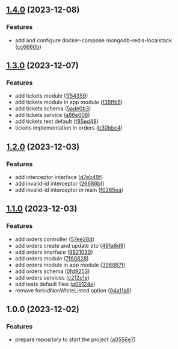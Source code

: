 ## [1.4.0](https://github.com/WanderDinizVeloso/queue-free/compare/1.3.0...1.4.0) (2023-12-08)


### Features

* add and configure docker-compose mongodb-redis-localstack ([cc6680b](https://github.com/WanderDinizVeloso/queue-free/commit/cc6680be9ba3b399a3589e0093a991006da8dcd4))

## [1.3.0](https://github.com/WanderDinizVeloso/queue-free/compare/1.2.0...1.3.0) (2023-12-07)


### Features

* add tickets module ([1f54359](https://github.com/WanderDinizVeloso/queue-free/commit/1f54359c95a73a84f5e4fe8c1499167143321d12))
* add tickets module in app module ([f35ffb5](https://github.com/WanderDinizVeloso/queue-free/commit/f35ffb5aa1ef5cfe3806b881537100b050ff3baa))
* add tickets schema ([5ade0b3](https://github.com/WanderDinizVeloso/queue-free/commit/5ade0b3259478f4af05c3f4046dd3cfb983eade4))
* add tickets service ([a86e008](https://github.com/WanderDinizVeloso/queue-free/commit/a86e0085df5152e0d37d62b370890f563b504125))
* add tickets test default ([f85ed48](https://github.com/WanderDinizVeloso/queue-free/commit/f85ed48eec331ec894a6c6e7ddc71f33d54653b8))
* tickets implementation in orders ([b30bbc4](https://github.com/WanderDinizVeloso/queue-free/commit/b30bbc4a58ce6416b622f9888b8fa341db9e5195))

## [1.2.0](https://github.com/WanderDinizVeloso/queue-free/compare/1.1.0...1.2.0) (2023-12-03)


### Features

* add interceptor interface ([d7eb49f](https://github.com/WanderDinizVeloso/queue-free/commit/d7eb49fb12c5b814ca17439029bb80ef004afe5d))
* add invalid-id interceptor ([26686bf](https://github.com/WanderDinizVeloso/queue-free/commit/26686bfdf44f181da48b40109d72a7c9f45b6e38))
* add invalid-id interceptor in main ([f0265ea](https://github.com/WanderDinizVeloso/queue-free/commit/f0265ea2ebb19df95e61a2f05d67108916817734))

## [1.1.0](https://github.com/WanderDinizVeloso/queue-free/compare/1.0.0...1.1.0) (2023-12-03)


### Features

* add orders controller ([57ee28d](https://github.com/WanderDinizVeloso/queue-free/commit/57ee28d49c9886e6ade9c2147d12d516077ed1d7))
* add orders create and update dto ([491a8d9](https://github.com/WanderDinizVeloso/queue-free/commit/491a8d970fcef1fc7a915b2e58882aba8bc2ca7c))
* add orders interface ([9821030](https://github.com/WanderDinizVeloso/queue-free/commit/982103086818d074fb89bf924e528e4235a12373))
* add orders module ([7f60828](https://github.com/WanderDinizVeloso/queue-free/commit/7f608280a4e5d9e74bee0f0c342460f68d968f92))
* add orders module in app module ([398887f](https://github.com/WanderDinizVeloso/queue-free/commit/398887f66a5da82022bd968368ef28675210bed1))
* add orders schema ([0fd9253](https://github.com/WanderDinizVeloso/queue-free/commit/0fd9253f3b65c886e871e8ee0bab81b53b049938))
* add orders services ([c212c1e](https://github.com/WanderDinizVeloso/queue-free/commit/c212c1eb9706c47bc8376403e24442fa455063e6))
* add tests default files ([a09124e](https://github.com/WanderDinizVeloso/queue-free/commit/a09124e7ad49ab1fab8b65e7f8aaeda326cf7088))
* remove forbidNonWhiteListed option ([94a11a8](https://github.com/WanderDinizVeloso/queue-free/commit/94a11a8cd79756783448f19749e755cca7be0a66))

## 1.0.0 (2023-12-02)


### Features

* prepare repository to start the project ([a0556e7](https://github.com/WanderDinizVeloso/queue-free/commit/a0556e7c20a3dce5bbace6c4f7165816b4707da4))
